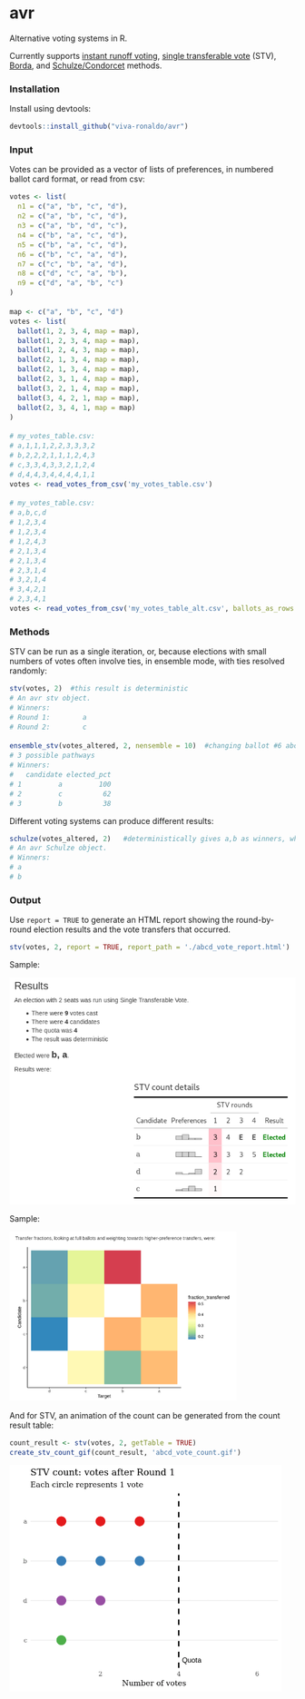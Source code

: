 # avr
Alternative voting systems in R.

Currently supports [instant runoff voting](https://en.wikipedia.org/wiki/Instant-runoff_voting), [single transferable vote](https://en.wikipedia.org/wiki/Single_transferable_vote) (STV), [Borda](https://en.wikipedia.org/wiki/Borda_count), and [Schulze/Condorcet](https://en.wikipedia.org/wiki/Condorcet_method) methods.

### Installation

Install using devtools:

```r
devtools::install_github("viva-ronaldo/avr")
```

### Input 

Votes can be provided as a vector of lists of preferences, in numbered ballot card format, or read from csv:

```r
votes <- list(
  n1 = c("a", "b", "c", "d"),
  n2 = c("a", "b", "c", "d"),
  n3 = c("a", "b", "d", "c"),
  n4 = c("b", "a", "c", "d"),
  n5 = c("b", "a", "c", "d"),
  n6 = c("b", "c", "a", "d"),
  n7 = c("c", "b", "a", "d"),
  n8 = c("d", "c", "a", "b"),
  n9 = c("d", "a", "b", "c")
)

map <- c("a", "b", "c", "d")
votes <- list(
  ballot(1, 2, 3, 4, map = map),
  ballot(1, 2, 3, 4, map = map),
  ballot(1, 2, 4, 3, map = map),
  ballot(2, 1, 3, 4, map = map),
  ballot(2, 1, 3, 4, map = map),
  ballot(2, 3, 1, 4, map = map),
  ballot(3, 2, 1, 4, map = map),
  ballot(3, 4, 2, 1, map = map),
  ballot(2, 3, 4, 1, map = map)
)

# my_votes_table.csv:
# a,1,1,1,2,2,3,3,3,2
# b,2,2,2,1,1,1,2,4,3
# c,3,3,4,3,3,2,1,2,4
# d,4,4,3,4,4,4,4,1,1
votes <- read_votes_from_csv('my_votes_table.csv')

# my_votes_table.csv:
# a,b,c,d
# 1,2,3,4
# 1,2,3,4
# 1,2,4,3
# 2,1,3,4
# 2,1,3,4
# 2,3,1,4
# 3,2,1,4
# 3,4,2,1
# 2,3,4,1
votes <- read_votes_from_csv('my_votes_table_alt.csv', ballots_as_rows = FALSE)
```

### Methods 

STV can be run as a single iteration, or, because elections with small numbers of votes often involve ties, in ensemble mode, with ties resolved randomly:

```r
stv(votes, 2)  #this result is deterministic
# An avr stv object.
# Winners:
# Round 1:        a
# Round 2:        c

ensemble_stv(votes_altered, 2, nensemble = 10)  #changing ballot #6 above, to create a tie
# 3 possible pathways
# Winners:
#   candidate elected_pct
# 1         a         100
# 2         c          62
# 3         b          38
```

Different voting systems can produce different results:

```r
schulze(votes_altered, 2)   #deterministically gives a,b as winners, while c can win in STV
# An avr Schulze object.
# Winners:
# a
# b
```

### Output

Use `report = TRUE` to generate an HTML report showing the round-by-round election results and the vote transfers that occurred.

```r
stv(votes, 2, report = TRUE, report_path = './abcd_vote_report.html')
```
Sample:

<img src="docs/report_screenshot_1.png" width="600px">

Sample:

<img src="docs/report_screenshot_2.png" width="400px">

And for STV, an animation of the count can be generated from the count result table:

```r
count_result <- stv(votes, 2, getTable = TRUE)
create_stv_count_gif(count_result, 'abcd_vote_count.gif')
```
<img src="docs/abcd_vote_count.gif" width="480px">
